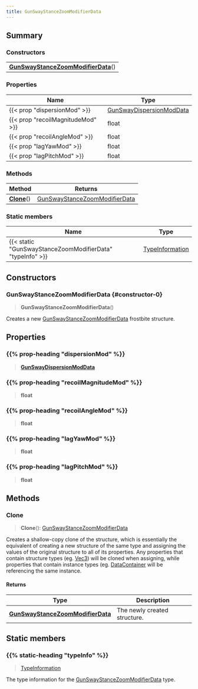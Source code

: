 ```yaml
---
title: GunSwayStanceZoomModifierData
---
```



## Summary
### Constructors
| |
| ----------- |
| **[GunSwayStanceZoomModifierData](#constructor-0)**() |

### Properties
| Name | Type |
| ---- | ---- |
| {{< prop "dispersionMod" >}} | [GunSwayDispersionModData](/vext/ref/fb/gunswaydispersionmoddata) |
| {{< prop "recoilMagnitudeMod" >}} | float |
| {{< prop "recoilAngleMod" >}} | float |
| {{< prop "lagYawMod" >}} | float |
| {{< prop "lagPitchMod" >}} | float |

### Methods
| Method | Returns |
| ------ | ---- |
| **[Clone](#clone)**() | [GunSwayStanceZoomModifierData](/vext/ref/fb/gunswaystancezoommodifierdata) |

### Static members
| Name | Type |
| ---- | ---- |
| {{< static "GunSwayStanceZoomModifierData" "typeInfo" >}} | [TypeInformation](/vext/ref/shared/class/typeinformation) |

## Constructors
### GunSwayStanceZoomModifierData {#constructor-0}
> **GunSwayStanceZoomModifierData**()

Creates a new [GunSwayStanceZoomModifierData](/vext/ref/fb/gunswaystancezoommodifierdata) frostbite structure.

## Properties
### {{% prop-heading "dispersionMod" %}}
> **[GunSwayDispersionModData](/vext/ref/fb/gunswaydispersionmoddata)**

### {{% prop-heading "recoilMagnitudeMod" %}}
> **float**

### {{% prop-heading "recoilAngleMod" %}}
> **float**

### {{% prop-heading "lagYawMod" %}}
> **float**

### {{% prop-heading "lagPitchMod" %}}
> **float**

## Methods
### Clone
> **Clone**(): [GunSwayStanceZoomModifierData](/vext/ref/fb/gunswaystancezoommodifierdata)

Creates a shallow-copy clone of the structure, which is essentially the equivalent of creating a new structure of the same type and assigning the values of the original structure to all of its properties. Any properties that contain structure types (eg. [Vec3](/vext/ref/shared/class/vec3)) will be cloned when assigning, while properties that contain instance types (eg. [DataContainer](/vext/ref/shared/class/datacontainer) will be referencing the same instance.

#### Returns
| Type | Description |
| ---- | ----------- |
| **[GunSwayStanceZoomModifierData](/vext/ref/fb/gunswaystancezoommodifierdata)** | The newly created structure. |

## Static members
### {{% static-heading "typeInfo" %}}
> [TypeInformation](/vext/ref/shared/class/typeinformation)

The type information for the [GunSwayStanceZoomModifierData](/vext/ref/fb/gunswaystancezoommodifierdata) type.

